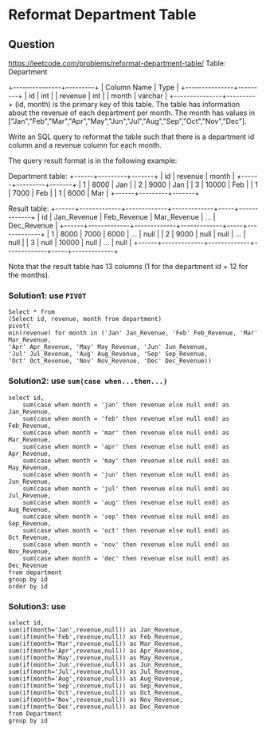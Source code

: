 # Reformat Department Table
## Question
https://leetcode.com/problems/reformat-department-table/
Table: Department

+---------------+---------+
| Column Name   | Type    |
+---------------+---------+
| id            | int     |
| revenue       | int     |
| month         | varchar |
+---------------+---------+
(id, month) is the primary key of this table.
The table has information about the revenue of each department per month.
The month has values in ["Jan","Feb","Mar","Apr","May","Jun","Jul","Aug","Sep","Oct","Nov","Dec"].
 

Write an SQL query to reformat the table such that there is a department id column and a revenue column for each month.

The query result format is in the following example:

Department table:
+------+---------+-------+
| id   | revenue | month |
+------+---------+-------+
| 1    | 8000    | Jan   |
| 2    | 9000    | Jan   |
| 3    | 10000   | Feb   |
| 1    | 7000    | Feb   |
| 1    | 6000    | Mar   |
+------+---------+-------+

Result table:
+------+-------------+-------------+-------------+-----+-------------+
| id   | Jan_Revenue | Feb_Revenue | Mar_Revenue | ... | Dec_Revenue |
+------+-------------+-------------+-------------+-----+-------------+
| 1    | 8000        | 7000        | 6000        | ... | null        |
| 2    | 9000        | null        | null        | ... | null        |
| 3    | null        | 10000       | null        | ... | null        |
+------+-------------+-------------+-------------+-----+-------------+

Note that the result table has 13 columns (1 for the department id + 12 for the months).

### Solution1: use ```PIVOT```
```
Select * from
(Select id, revenue, month from department)
pivot(
min(revenue) for month in ('Jan' Jan_Revenue, 'Feb' Feb_Revenue, 'Mar' Mar_Revenue,
'Apr' Apr_Revenue, 'May' May_Revenue, 'Jun' Jun_Revenue,
'Jul' Jul_Revenue, 'Aug' Aug_Revenue, 'Sep' Sep_Revenue,
'Oct' Oct_Revenue, 'Nov' Nov_Revenue, 'Dec' Dec_Revenue))
```
### Solution2: use ```sum(case when...then...)```
```
select id, 
	sum(case when month = 'jan' then revenue else null end) as Jan_Revenue,
	sum(case when month = 'feb' then revenue else null end) as Feb_Revenue,
	sum(case when month = 'mar' then revenue else null end) as Mar_Revenue,
	sum(case when month = 'apr' then revenue else null end) as Apr_Revenue,
	sum(case when month = 'may' then revenue else null end) as May_Revenue,
	sum(case when month = 'jun' then revenue else null end) as Jun_Revenue,
	sum(case when month = 'jul' then revenue else null end) as Jul_Revenue,
	sum(case when month = 'aug' then revenue else null end) as Aug_Revenue,
	sum(case when month = 'sep' then revenue else null end) as Sep_Revenue,
	sum(case when month = 'oct' then revenue else null end) as Oct_Revenue,
	sum(case when month = 'nov' then revenue else null end) as Nov_Revenue,
	sum(case when month = 'dec' then revenue else null end) as Dec_Revenue
from department
group by id
order by id
```
### Solution3: use 
```
select id,
sum(if(month='Jan',revenue,null)) as Jan_Revenue,
sum(if(month='Feb',revenue,null)) as Feb_Revenue,
sum(if(month='Mar',revenue,null)) as Mar_Revenue,
sum(if(month='Apr',revenue,null)) as Apr_Revenue,
sum(if(month='May',revenue,null)) as May_Revenue,
sum(if(month='Jun',revenue,null)) as Jun_Revenue,
sum(if(month='Jul',revenue,null)) as Jul_Revenue,
sum(if(month='Aug',revenue,null)) as Aug_Revenue,
sum(if(month='Sep',revenue,null)) as Sep_Revenue,
sum(if(month='Oct',revenue,null)) as Oct_Revenue,
sum(if(month='Nov',revenue,null)) as Nov_Revenue,
sum(if(month='Dec',revenue,null)) as Dec_Revenue
from Department
group by id
```



